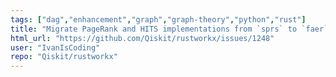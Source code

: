 ```yaml
---
tags: ["dag","enhancement","graph","graph-theory","python","rust"]
title: "Migrate PageRank and HITS implementations from `sprs` to `faer`"
html_url: "https://github.com/Qiskit/rustworkx/issues/1248"
user: "IvanIsCoding"
repo: "Qiskit/rustworkx"
---
```


